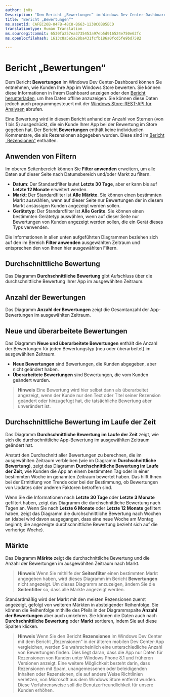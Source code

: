 ```yaml
---
author: jnHs
Description: "Dem Bericht „Bewertungen“ im Windows Dev Center-Dashboard können Sie entnehmen, wie Kunden Ihre App im Windows Store bewerten."
title: "Bericht „Bewertungen“"
ms.assetid: CAFEC20B-04FB-48C8-B663-1238C0B85ECD
translationtype: Human Translation
ms.sourcegitcommit: 6530fa257ea3735453a97eb5d916524e750e62fc
ms.openlocfilehash: 1613c8a5e5a28ba431fcfb186a0fcd5fe9bd7582

---
```


# Bericht „Bewertungen“


Dem Bericht **Bewertungen** im Windows Dev Center-Dashboard können Sie entnehmen, wie Kunden Ihre App im Windows Store bewerten. Sie können diese Informationen in Ihrem Dashboard anzeigen oder den [Bericht herunterladen](download-analytic-reports.md), um Ihre Daten offline anzuzeigen. Sie können diese Daten jedoch auch programmgesteuert mit der [Windows Store-REST-API für Analysen](../monetize/access-analytics-data-using-windows-store-services.md) abrufen.

Eine Bewertung wird in diesem Bericht anhand der Anzahl von Sternen (von 1 bis 5) ausgedrückt, die ein Kunde Ihrer App bei der Bewertung im Store gegeben hat. Der Bericht **Bewertungen** enthält keine individuellen Kommentare, die als Rezensionen abgegeben wurden. Diese sind im [Bericht „Rezensionen“](reviews-report.md) enthalten.

## Anwenden von Filtern


Im oberen Seitenbereich können Sie **Filter anwenden** erweitern, um alle Daten auf dieser Seite nach Datumsbereich und/oder Markt zu filtern.

-   **Datum**: Der Standardfilter lautet **Letzte 30 Tage**, aber er kann bis auf **Letzte 12 Monate** erweitert werden.
-   **Markt**: Der Standardfilter ist **Alle Märkte**. Sie können einen bestimmten Markt auswählen, wenn auf dieser Seite nur Bewertungen der in diesem Markt ansässigen Kunden angezeigt werden sollen.
-   **Gerätetyp**: Der Standardfilter ist **Alle Geräte**. Sie können einen bestimmten Gerätetyp auswählen, wenn auf dieser Seite nur Bewertungen von Kunden angezeigt werden sollen, die ein Gerät dieses Typs verwenden.

Die Informationen in allen unten aufgeführten Diagrammen beziehen sich auf den im Bereich **Filter anwenden** ausgewählten Zeitraum und entsprechen den von Ihnen hier ausgewählten Filtern.

## Durchschnittliche Bewertung


Das Diagramm **Durchschnittliche Bewertung** gibt Aufschluss über die durchschnittliche Bewertung Ihrer App im ausgewählten Zeitraum.

## Anzahl der Bewertungen


Das Diagramm **Anzahl der Bewertungen** zeigt die Gesamtanzahl der App-Bewertungen im ausgewählten Zeitraum.

## Neue und überarbeitete Bewertungen


Das Diagramm **Neue und überarbeitete Bewertungen** enthält die Anzahl der Bewertungen für jeden Bewertungstyp (neu oder überarbeitet) im ausgewählten Zeitraum.

-   **Neue Bewertungen** sind Bewertungen, die Kunden abgegeben, aber nicht geändert haben.
-   **Überarbeitete Bewertungen** sind Bewertungen, die vom Kunden geändert wurden.

>**Hinweis**  Eine Bewertung wird hier selbst dann als überarbeitet angezeigt, wenn der Kunde nur den Text oder Titel seiner Rezension geändert oder hinzugefügt hat, die tatsächliche Bewertung aber unverändert ist.

## Durchschnittliche Bewertung im Laufe der Zeit


Das Diagramm **Durchschnittliche Bewertung im Laufe der Zeit** zeigt, wie sich die durchschnittliche App-Bewertung im ausgewählten Zeitraum geändert hat.

Anstatt den Durchschnitt aller Bewertungen zu berechnen, die im ausgewählten Zeitraum verbleiben (wie im Diagramm **Durchschnittliche Bewertung**), zeigt das Diagramm **Durchschnittliche Bewertung im Laufe der Zeit**, wie Kunden die App an einem bestimmten Tag oder in einer bestimmten Woche im genannten Zeitraum bewertet haben. Das hilft Ihnen bei der Ermittlung von Trends oder bei der Bestimmung, ob Bewertungen von Updates oder anderen Faktoren betroffen sind.

Wenn Sie die Informationen nach **Letzte 30 Tage** oder **Letzte 3 Monate** gefiltert haben, zeigt das Diagramm die durchschnittliche Bewertung nach Tagen an. Wenn Sie nach **Letzte 6 Monate** oder **Letzte 12 Monate** gefiltert haben, zeigt das Diagramm die durchschnittliche Bewertung nach Wochen an (dabei wird davon ausgegangen, dass eine neue Woche am Montag beginnt; die angezeigte durchschnittliche Bewertung bezieht sich auf die vorherige Woche).

## Märkte


Das Diagramm **Märkte** zeigt die durchschnittliche Bewertung und die Anzahl der Bewertungen im ausgewählten Zeitraum nach Markt.

> **Hinweis**  Wenn Sie mithilfe der **Seitenfilter** einen bestimmten Markt angegeben haben, wird dieses Diagramm im Bericht **Bewertungen** nicht angezeigt. Um dieses Diagramm anzuzeigen, ändern Sie die **Seitenfilter** so, dass alle Märkte angezeigt werden.

Standardmäßig wird der Markt mit den meisten Rezensionen zuerst angezeigt, gefolgt von weiteren Märkten in absteigender Reihenfolge. Sie können die Reihenfolge mithilfe des Pfeils in der Diagrammspalte **Anzahl der Bewertungen** aber auch umkehren. Sie können die Daten auch nach **Durchschnittliche Bewertung** oder **Markt** sortieren, indem Sie auf diese Spalten klicken.

> **Hinweis**  Wenn Sie den Bericht **Rezensionen** im Windows Dev Center mit dem Bericht „Rezensionen“ in der älteren mobilen Dev Center-App vergleichen, werden Sie wahrscheinlich eine unterschiedliche Anzahl von Bewertungen finden. Dies liegt daran, dass die App nur Daten für Rezensionen von Kunden unter Windows Phone 8.1 und früheren Versionen anzeigt. Eine weitere Möglichkeit besteht darin, dass Rezensionen mit Spam, unangemessenen oder beleidigenden Inhalten oder Rezensionen, die auf andere Weise Richtlinien verletzen, von Microsoft aus dem Windows Store entfernt wurden. Diese Verfahrensweise soll die Benutzerfreundlichkeit für unsere Kunden erhöhen.

 

 



<!--HONumber=Aug16_HO3-->


